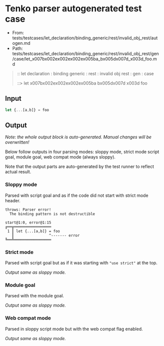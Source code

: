 # Tenko parser autogenerated test case

- From: tests/testcases/let_declaration/binding_generic/rest/invalid_obj_rest/autogen.md
- Path: tests/testcases/let_declaration/binding_generic/rest/invalid_obj_rest/gen/case/let_x007bx002ex002ex002ex005ba_bx005dx007d_x003d_foo.md

> :: let declaration : binding generic : rest : invalid obj rest : gen : case
>
> ::> let x007bx002ex002ex002ex005ba bx005dx007d x003d foo

## Input


`````js
let {...[a,b]} = foo
`````

## Output

_Note: the whole output block is auto-generated. Manual changes will be overwritten!_

Below follow outputs in four parsing modes: sloppy mode, strict mode script goal, module goal, web compat mode (always sloppy).

Note that the output parts are auto-generated by the test runner to reflect actual result.

### Sloppy mode

Parsed with script goal and as if the code did not start with strict mode header.

`````
throws: Parser error!
  The binding pattern is not destructible

start@1:0, error@1:15
╔══╦═════════════════
 1 ║ let {...[a,b]} = foo
   ║                ^------- error
╚══╩═════════════════

`````

### Strict mode

Parsed with script goal but as if it was starting with `"use strict"` at the top.

_Output same as sloppy mode._

### Module goal

Parsed with the module goal.

_Output same as sloppy mode._

### Web compat mode

Parsed in sloppy script mode but with the web compat flag enabled.

_Output same as sloppy mode._
